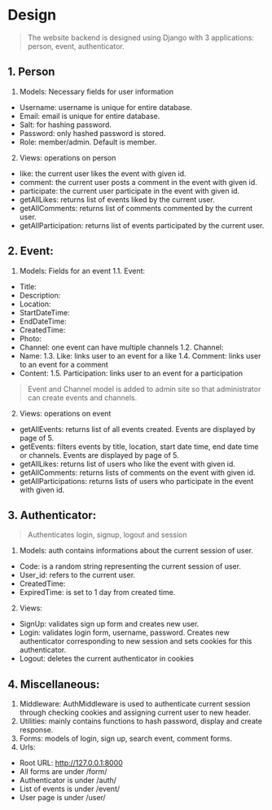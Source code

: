 # Design
>	The website backend is designed using Django with 3 applications: person, event, authenticator.
## 1. Person
1. Models: Necessary fields for user information
*	Username: username is unique for entire database.
*	Email: email is unique for entire database.
*	Salt: for hashing password.
* 	Password: only hashed password is stored.
*	Role: member/admin. Default is member.
2. Views: operations on person
*	like: the current user likes the event with given id.
*	comment: the current user posts a comment in the event with given id.	
* 	participate: the current user participate in the event with given id.
*	getAllLikes: returns list of events liked by the current user.
*	getAllComments: returns list of comments commented by the current user.
*	getAllParticipation: returns list of events participated by the current user.

## 2. Event:
1. Models: Fields for an event
1.1. Event: 
*	Title: 
* 	Description:
*	Location: 
*	StartDateTime: 
*	EndDateTime:
*	CreatedTime:
*	Photo:
*	Channel: one event can have multiple channels
1.2. Channel:
* 	Name:
1.3. Like: links user to an event for a like
1.4. Comment: links user to an event for a comment
*	Content:
1.5. Participation: links user to an event for a participation

>	Event and Channel model is added to admin site so that administrator can create events and channels.

2. Views: operations on event
* 	getAllEvents: returns list of all events created. Events are displayed by page of 5.
*	getEvents: filters events by title, location, start date time, end date time or channels. Events are displayed by page of 5.
*	getAllLikes: returns list of users who like the event with given id.
*	getAllComments: returns lists of comments on the event with given id.
*	getAllParticipations: returns lists of users who participate in the event with given id.	

## 3. Authenticator:

>	Authenticates login, signup, logout and session

1. Models: auth contains informations about the current session of user.
*	Code: is a random string representing the current session of user.
*	User_id: refers to the current user.
*	CreatedTime:
* 	ExpiredTime: is set to 1 day from created time.

2. Views:
*	SignUp: validates sign up form and creates new user.
*	Login: validates login form, username, password. Creates new authenticator corresponding to new session and sets cookies for this authenticator.
* 	Logout: deletes the current authenticator in cookies

## 4. Miscellaneous:
1. Middleware: AuthMiddleware is used to authenticate current session through checking cookies and assigning current user to new header.
2. Utilities: mainly contains functions to hash password, display and create response.
3. Forms: models of login, sign up, search event, comment forms.
4. Urls:
*	Root URL: http://127.0.0.1:8000
*	All forms are under /form/
* 	Authenticator is under /auth/
*	List of events is under /event/
*	User page is under /user/
